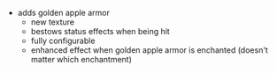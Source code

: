 - adds golden apple armor
    - new texture
    - bestows status effects when being hit
    - fully configurable
    - enhanced effect when golden apple armor is enchanted (doesn't matter which enchantment)